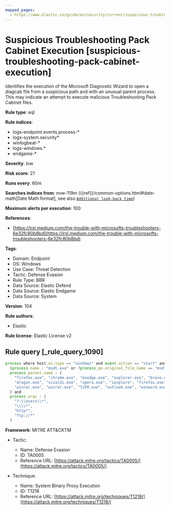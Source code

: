 ```yaml
---
mapped_pages:
  - https://www.elastic.co/guide/en/security/current/suspicious-troubleshooting-pack-cabinet-execution.html
---
```


# Suspicious Troubleshooting Pack Cabinet Execution [suspicious-troubleshooting-pack-cabinet-execution]

Identifies the execution of the Microsoft Diagnostic Wizard to open a diagcab file from a suspicious path and with an unusual parent process. This may indicate an attempt to execute malicious Troubleshooting Pack Cabinet files.

**Rule type**: eql

**Rule indices**:

* logs-endpoint.events.process-*
* logs-system.security*
* winlogbeat-*
* logs-windows.*
* endgame-*

**Severity**: low

**Risk score**: 21

**Runs every**: 60m

**Searches indices from**: now-119m ({{ref}}/common-options.html#date-math[Date Math format], see also [`Additional look-back time`](docs-content://solutions/security/detect-and-alert/create-detection-rule.md#rule-schedule))

**Maximum alerts per execution**: 100

**References**:

* [https://irsl.medium.com/the-trouble-with-microsofts-troubleshooters-6e32fc80b8bd](https://irsl.medium.com/the-trouble-with-microsofts-troubleshooters-6e32fc80b8bd)

**Tags**:

* Domain: Endpoint
* OS: Windows
* Use Case: Threat Detection
* Tactic: Defense Evasion
* Rule Type: BBR
* Data Source: Elastic Defend
* Data Source: Elastic Endgame
* Data Source: System

**Version**: 104

**Rule authors**:

* Elastic

**Rule license**: Elastic License v2

## Rule query [_rule_query_1090]

```js
process where host.os.type == "windows" and event.action == "start" and
  (process.name : "msdt.exe" or ?process.pe.original_file_name == "msdt.exe") and process.args : "/cab" and
  process.parent.name : (
    "firefox.exe", "chrome.exe", "msedge.exe", "explorer.exe", "brave.exe", "whale.exe", "browser.exe",
    "dragon.exe", "vivaldi.exe", "opera.exe", "iexplore", "firefox.exe", "waterfox.exe", "iexplore.exe",
    "winrar.exe", "winrar.exe", "7zFM.exe", "outlook.exe", "winword.exe", "excel.exe"
  ) and
  process.args : (
    "?:\\Users\\*",
    "\\\\*",
    "http*",
    "ftp://*"
  )
```

**Framework**: MITRE ATT&CKTM

* Tactic:

    * Name: Defense Evasion
    * ID: TA0005
    * Reference URL: [https://attack.mitre.org/tactics/TA0005/](https://attack.mitre.org/tactics/TA0005/)

* Technique:

    * Name: System Binary Proxy Execution
    * ID: T1218
    * Reference URL: [https://attack.mitre.org/techniques/T1218/](https://attack.mitre.org/techniques/T1218/)



